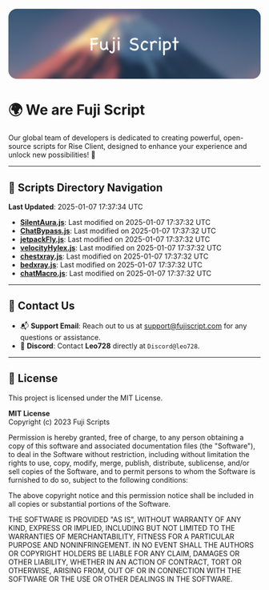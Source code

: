 ![Banner](.github/b.webp)

# 🌍 **We are Fuji Script**

Our global team of developers is dedicated to creating powerful, open-source scripts for Rise Client, designed to enhance your experience and unlock new possibilities! 🌟

---
<!-- SCRIPTS_NAVIGATION_START -->
## 📂 **Scripts Directory Navigation**

**Last Updated**: 2025-01-07 17:37:34 UTC

- **[SilentAura.js](scripts/SilentAura.js)**: Last modified on 2025-01-07 17:37:32 UTC
- **[ChatBypass.js](scripts/ChatBypass.js)**: Last modified on 2025-01-07 17:37:32 UTC
- **[jetpackFly.js](scripts/jetpackFly.js)**: Last modified on 2025-01-07 17:37:32 UTC
- **[velocityHylex.js](scripts/velocityHylex.js)**: Last modified on 2025-01-07 17:37:32 UTC
- **[chestxray.js](scripts/chestxray.js)**: Last modified on 2025-01-07 17:37:32 UTC
- **[bedxray.js](scripts/bedxray.js)**: Last modified on 2025-01-07 17:37:32 UTC
- **[chatMacro.js](scripts/chatMacro.js)**: Last modified on 2025-01-07 17:37:32 UTC

<!-- SCRIPTS_NAVIGATION_END -->

---

## 💬 **Contact Us**  
- 📬 **Support Email**: Reach out to us at [support@fujiscript.com](mailto:support@fujiscript.com) for any questions or assistance.  
- 💬 **Discord**: Contact **Leo728** directly at `Discord@leo728`.

---

## 📜 **License**

This project is licensed under the MIT License.  

**MIT License**  
Copyright (c) 2023 Fuji Scripts  

Permission is hereby granted, free of charge, to any person obtaining a copy of this software and associated documentation files (the "Software"), to deal in the Software without restriction, including without limitation the rights to use, copy, modify, merge, publish, distribute, sublicense, and/or sell copies of the Software, and to permit persons to whom the Software is furnished to do so, subject to the following conditions:  

The above copyright notice and this permission notice shall be included in all copies or substantial portions of the Software.  

THE SOFTWARE IS PROVIDED "AS IS", WITHOUT WARRANTY OF ANY KIND, EXPRESS OR IMPLIED, INCLUDING BUT NOT LIMITED TO THE WARRANTIES OF MERCHANTABILITY, FITNESS FOR A PARTICULAR PURPOSE AND NONINFRINGEMENT. IN NO EVENT SHALL THE AUTHORS OR COPYRIGHT HOLDERS BE LIABLE FOR ANY CLAIM, DAMAGES OR OTHER LIABILITY, WHETHER IN AN ACTION OF CONTRACT, TORT OR OTHERWISE, ARISING FROM, OUT OF OR IN CONNECTION WITH THE SOFTWARE OR THE USE OR OTHER DEALINGS IN THE SOFTWARE.  
